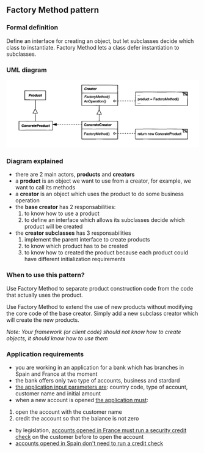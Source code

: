 ## Factory Method pattern

### Formal definition

Define an interface for creating an object, but let subclasses decide which class to instantiate. Factory Method lets a class defer instantiation to subclasses.

### UML diagram

![Source book: Design Patterns, Elements of Reusable Object-Oriented Software](https://github.com/osotorrio/designpatterns/blob/master/GangOfFour.Patterns/Creational/FactoryMethod/uml_diagram.png)

### Diagram explained

-   there are 2 main actors, **products** and **creators**
-   a **product** is an object we want to use from a creator, for example, we want to call its methods
-   a **creator** is an object which uses the product to do some business operation
-   the **base creator** has 2 responsabilities:
    1. to know how to use a product
    2. to define an interface which allows its subclasses decide which product will be created
-   the **creator subclasses** has 3 responsabilities
    1. implement the parent interface to create products
    2. to know which product has to be created
    3. to know how to created the product because each product could have different initialization requirements

### When to use this pattern?

Use Factory Method to separate product construction code from the code that actually uses the product.

Use Factory Method to extend the use of new products without modifying the core code of the base creator. Simply add a new subclass creator which will create the new products.

_Note: Your framework (or client code) should not know how to create objects, it should know how to use them_

### Application requirements

-   you are working in an application for a bank which has branches in Spain and France at the moment
-   the bank offers only two type of accounts, business and stardard
-   [the application input parameters are](https://github.com/osotorrio/designpatterns/blob/master/GangOfFour.Patterns/Creational/FactoryMethod/Client/Application.cs): country code, type of account, customer name and initial amount
-   when a new account is opened [the application must](https://github.com/osotorrio/designpatterns/blob/master/GangOfFour.Patterns/Creational/FactoryMethod/Creators/DefaultBranch.cs):

1. open the account with the customer name
2. credit the account so that the balance is not zero

-   by legislation, [accounts opened in France must run a security credit check](https://github.com/osotorrio/designpatterns/blob/master/GangOfFour.Patterns/Creational/FactoryMethod/Creators/FrenchBranch.cs) on the customer before to open the account
-   [accounts opened in Spain don't need to run a credit check](https://github.com/osotorrio/designpatterns/blob/master/GangOfFour.Patterns/Creational/FactoryMethod/Creators/SpanishBranch.cs)
